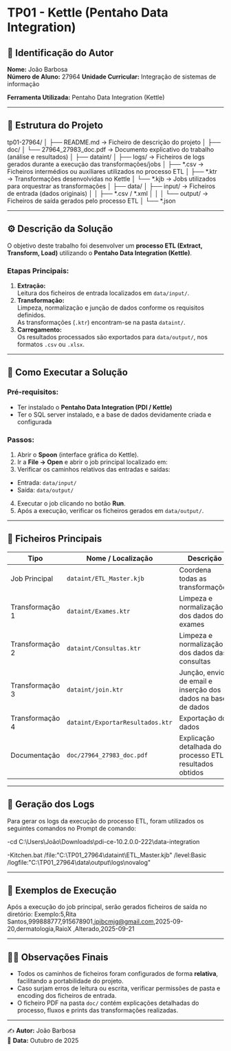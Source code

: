 # TP01 - Kettle (Pentaho Data Integration)

## 📘 Identificação do Autor
**Nome:** João Barbosa  
**Número de Aluno:** 27964
**Unidade Curricular:** Integração de sistemas de informação

**Ferramenta Utilizada:** Pentaho Data Integration (Kettle)

---

## 📂 Estrutura do Projeto
tp01-27964/
│
├── README.md → Ficheiro de descrição do projeto
│
├── doc/
│ └── 27964_27983_doc.pdf → Documento explicativo do trabalho (análise e resultados)
│
├── dataint/
│ ├── logs/ → Ficheiros de logs gerados durante a execução das transformações/jobs
│ ├── *.csv → Ficheiros intermédios ou auxiliares utilizados no processo ETL
│ ├── *.ktr → Transformações desenvolvidas no Kettle
│ └── *.kjb → Jobs utilizados para orquestrar as transformações
│
├── data/
│ ├── input/ → Ficheiros de entrada (dados originais)
│ │ ├── *.csv / *.xml
│ │
│ └── output/ → Ficheiros de saída gerados pelo processo ETL
│ └── *.json


---

## ⚙️ Descrição da Solução

O objetivo deste trabalho foi desenvolver um **processo ETL (Extract, Transform, Load)** utilizando o **Pentaho Data Integration (Kettle)**.

### **Etapas Principais:**
1. **Extração:**  
   Leitura dos ficheiros de entrada localizados em `data/input/`.
2. **Transformação:**  
   Limpeza, normalização e junção de dados conforme os requisitos definidos.  
   As transformações (`.ktr`) encontram-se na pasta `dataint/`.
3. **Carregamento:**  
   Os resultados processados são exportados para `data/output/`, nos formatos `.csv` ou `.xlsx`.

---

## 🚀 Como Executar a Solução

### **Pré-requisitos:**
- Ter instalado o **Pentaho Data Integration (PDI / Kettle)**  
- Ter o SQL server instalado, e a base de dados devidamente criada e configurada 

### **Passos:**
1. Abrir o **Spoon** (interface gráfica do Kettle).
2. Ir a **File → Open** e abrir o job principal localizado em:
3. Verificar os caminhos relativos das entradas e saídas:
- Entrada: `data/input/`
- Saída: `data/output/`
4. Executar o job clicando no botão **Run**.
5. Após a execução, verificar os ficheiros gerados em `data/output/`.

---

## 🧩 Ficheiros Principais
| Tipo | Nome / Localização | Descrição |
|------|--------------------|------------|
| Job Principal | `dataint/ETL_Master.kjb` | Coordena todas as transformações |
| Transformação 1 | `dataint/Exames.ktr` | Limpeza e normalização dos dados dos exames |
| Transformação 2 | `dataint/Consultas.ktr` | Limpeza e normalização dos dados das consultas |
| Transformação 3 | `dataint/join.ktr` | Junção, envio de email e inserção dos dados na base de dados  |
| Transformação 4 | `dataint/ExportarResultados.ktr` | Exportação dos dados  |
| Documentação | `doc/27964_27983_doc.pdf` | Explicação detalhada do processo ETL e resultados obtidos |

---

## 🧾 Geração dos Logs
Para gerar os logs da execução do processo ETL, foram utilizados os seguintes comandos no Prompt de comando:

-cd C:\Users\João\Downloads\pdi-ce-10.2.0.0-222\data-integration

-Kitchen.bat /file:"C:\TP01_27964\dataint\ETL_Master.kjb" /level:Basic /logfile:"C:\TP01_27964\data\output\logs\novalog"

---

## 🧪 Exemplos de Execução
Após a execução do job principal, serão gerados ficheiros de saída no diretório:
Exemplo:5,Rita Santos,999888777,915678901,jpjbcmjg@gmail.com,2025-09-20,dermatologia,RaioX        ,Alterado,2025-09-21


---

## 🧑‍💻 Observações Finais
- Todos os caminhos de ficheiros foram configurados de forma **relativa**, facilitando a portabilidade do projeto.  
- Caso surjam erros de leitura ou escrita, verificar permissões de pasta e encoding dos ficheiros de entrada.  
- O ficheiro PDF na pasta `doc/` contém explicações detalhadas do processo, fluxos e prints das transformações realizadas.

---

✍️ **Autor:** João Barbosa  
📅 **Data:** Outubro de 2025

